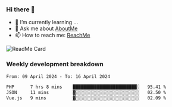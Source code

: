 ### Hi there 👋

- 🌱 I’m currently learning ...
- 💬 Ask me about [AboutMe](https://www.itzcy.com/about)
- 📫 How to reach me: [ReachMe](https://www.itzcy.com/about)

![ReadMe Card](https://github-readme-stats-ten-gilt.vercel.app/api?username=SuperChenYun&show_icons=true&title_color=fff&icon_color=79ff97&text_color=9f9f9f&bg_color=151515&hide_border=true)

### Weekly development breakdown
<!--START_SECTION:waka-->

```txt
From: 09 April 2024 - To: 16 April 2024

PHP      7 hrs 8 mins    ████████████████████████░   95.41 %
JSON     11 mins         ▓░░░░░░░░░░░░░░░░░░░░░░░░   02.50 %
Vue.js   9 mins          ▓░░░░░░░░░░░░░░░░░░░░░░░░   02.09 %
```

<!--END_SECTION:waka-->
